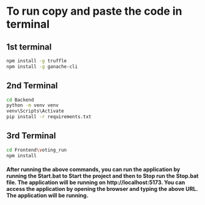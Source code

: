 # To run copy and paste the code in terminal
## 1st terminal
```bash
npm install -g truffle
npm install -g ganache-cli
```
## 2nd Terminal
```bash
cd Backend
python -m venv venv
venv\Scripts\Activate
pip install -r requirements.txt
```
## 3rd Terminal
```bash
cd Frontend\voting_run
npm install
```
#### After running the above commands, you can run the application by running the Start.bat to Start the project and then to Stop run the Stop.bat file. The application will be running on http://localhost:5173. You can access the application by opening the browser and typing the above URL. The application will be running.